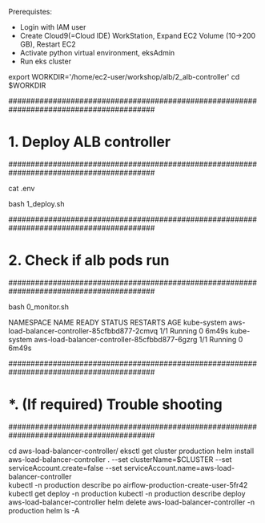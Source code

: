 Prerequistes:
- Login with IAM user
- Create Cloud9(=Cloud IDE) WorkStation, Expand EC2 Volume (10->200 GB), Restart EC2
- Activate python virtual environment, eksAdmin
- Run eks cluster

export WORKDIR='/home/ec2-user/workshop/alb/2_alb-controller'
cd $WORKDIR


#########################################################################################
# 1. Deploy ALB controller
#########################################################################################

cat .env

bash 1_deploy.sh


#########################################################################################
# 2. Check if alb pods run
#########################################################################################

bash 0_monitor.sh 

NAMESPACE     NAME                                            READY   STATUS    RESTARTS   AGE
kube-system   aws-load-balancer-controller-85cfbbd877-2cmvq   1/1     Running   0          6m49s
kube-system   aws-load-balancer-controller-85cfbbd877-6gzrg   1/1     Running   0          6m49s


#########################################################################################
# *. (If required) Trouble shooting
#########################################################################################

cd aws-load-balancer-controller/
eksctl get cluster production
helm install aws-load-balancer-controller .             --set clusterName=$CLUSTER             --set serviceAccount.create=false             --set serviceAccount.name=aws-load-balancer-controller \
kubectl -n production describe po airflow-production-create-user-5fr42 
kubectl get deploy -n production
kubectl -n production describe deploy aws-load-balancer-controller
helm delete aws-load-balancer-controller -n production
helm ls -A
